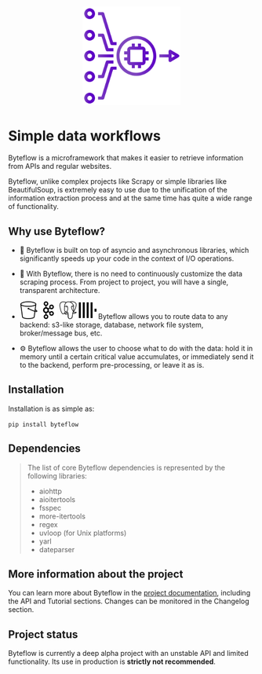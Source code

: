 <h1 align="center">
  <img src="https://raw.githubusercontent.com/DanchukIvan/byteflow/main/docs/icons/logo.png" alt="byteflow" width="200px">
  <br>
</h1>

# **Simple data workflows**

Byteflow is a microframework that makes it easier to retrieve information from APIs and regular websites.

Byteflow, unlike complex projects like Scrapy or simple libraries like BeautifulSoup, is extremely easy to use due to the unification of the information extraction process and at the same time has quite a wide range of functionality.

## **Why use Byteflow?**

* 🚀 Byteflow is built on top of asyncio and asynchronous libraries, which significantly speeds up your code in the context of I/O operations.

* 🔁 With Byteflow, there is no need to continuously customize the data scraping process. From project to project, you will have a single, transparent architecture.

* ![s3](https://raw.githubusercontent.com/DanchukIvan/byteflow/main/docs/img/amazons3.svg) ![kafka](https://raw.githubusercontent.com/DanchukIvan/byteflow/main/docs/img/apachekafka.svg) ![psql](https://raw.githubusercontent.com/DanchukIvan/byteflow/main/docs/img/postgresql.svg) ![clickhouse](https://raw.githubusercontent.com/DanchukIvan/byteflow/main/docs/img/clickhouse.svg) Byteflow allows you to route data to any backend: s3-like storage, database, network file system, broker/message bus, etc.

* ⚙️ Byteflow allows the user to choose what to do with the data: hold it in memory until a certain critical value accumulates, or immediately send it to the backend, perform pre-processing, or leave it as is.

## **Installation**

Installation is as simple as:

`
pip install byteflow
`

## **Dependencies**

>The list of core Byteflow dependencies is represented by the following libraries:
>
> * aiohttp
> * aioitertools
> * fsspec
> * more-itertools
> * regex
> * uvloop (for Unix platforms)
> * yarl
> * dateparser

## **More information about the project**

You can learn more about Byteflow in the [project documentation](https://danchukivan.github.io/Byteflow/), including the API and Tutorial sections. Changes can be monitored in the Changelog section.

## **Project status**

Byteflow is currently a deep alpha project with an unstable API and limited functionality. Its use in production is **strictly not recommended**.
